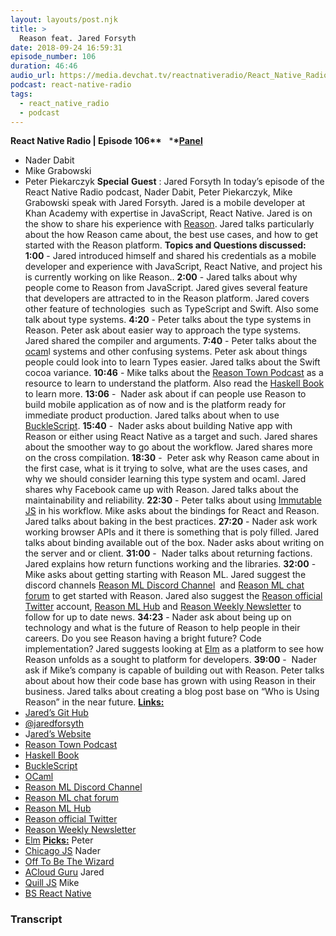 ```yaml
---
layout: layouts/post.njk
title: >
  Reason feat. Jared Forsyth
date: 2018-09-24 16:59:31
episode_number: 106
duration: 46:46
audio_url: https://media.devchat.tv/reactnativeradio/React_Native_Radio_Episode_106.mp3
podcast: react-native-radio
tags:
  - react_native_radio
  - podcast
---
```


**React Native Radio | Episode 106\*\*** &nbsp; \***\*<u>Panel </u>**

- Nader Dabit
- Mike Grabowski
- Peter Piekarczyk
  **Special** **Guest** : Jared Forsyth In today’s episode of the React Native Radio podcast, Nader Dabit, Peter Piekarczyk, Mike Grabowski speak with Jared Forsyth. Jared is a mobile developer at Khan Academy with expertise in JavaScript, React Native. Jared is on the show to share his experience with [Reason](https://www.npmjs.com/package/reason-js). Jared talks particularly about the how Reason came about, the best use cases, and how to get started with the Reason platform. **Topics and Questions discussed:** **1:00** - Jared introduced himself and shared his credentials as a mobile developer and experience with JavaScript, React Native, and project his is currently working on like Reason.. **2:00** - Jared talks about why people come to Reason from JavaScript. Jared gives several feature that developers are attracted to in the Reason platform. Jared covers other feature of technologies&nbsp; such as TypeScript and Swift. Also some talk about type systems. **4:20** - Peter talks about the type systems in Reason. Peter ask about easier way to approach the type systems. Jared shared the compiler and arguments. **7:40** - Peter talks about the [ocam](https://ocaml.org)l systems and other confusing systems. Peter ask about things people could look into to learn Types easier. Jared talks about the Swift cocoa variance. **10:46** - Mike talks about the [Reason Town Podcast](https://reason.town) as a resource to learn to understand the platform. Also read the [Haskell Book](https://reasonablypolymorphic.com/types.pdf) to learn more. **13:06** -&nbsp; Nader ask about if can people use Reason to build mobile application as of now and is the platform ready for immediate product production. Jared talks about when to use [BuckleScript](https://bucklescript.github.io). **15:40** -&nbsp; Nader asks about building Native app with Reason or either using React Native as a target and such. Jared shares about the smoother way to go about the workflow. Jared shares more on the cross compilation. **18:30** -&nbsp; Peter ask why Reason came about in the first case, what is it trying to solve, what are the uses cases, and why we should consider learning this type system and ocaml. Jared shares why Facebook came up with Reason. Jared talks about the maintainability and reliability. **22:30** - Peter talks about using [Immutable JS](https://facebook.github.io/immutable-js/) in his workflow. Mike asks about the bindings for React and Reason. Jared talks about baking in the best practices. **27:20** - Nader ask work working browser APIs and it there is something that is poly filled. Jared talks about binding available out of the box. Nader asks about writing on the server and or client. **31:00** -&nbsp; Nader talks about returning factions. Jared explains how return functions working and the libraries. **32:00** -&nbsp; Mike asks about getting starting with Reason ML. Jared suggest the discord channels [Reason ML Discord Channel](https://discordapp.com/invite/reasonml)&nbsp; and [Reason ML chat forum](https://reasonml.chat) to get started with Reason. Jared also suggest the [Reason official Twitter](https://twitter.com/reasonml?lang=en) account, [Reason ML Hub](https://twitter.com/reasonmlhub?lang=en) and [Reason Weekly Newsletter](https://www.reddit.com/r/reasonml/comments/8mb69q/reason_weekly_newsletter/) to follow for up to date news. **34:23** - Nader ask about being up on technology and what is the future of Reason to help people in their careers. Do you see Reason having a bright future? Code implementation? Jared suggests looking at [Elm](https://elm-lang.org) as a platform to see how Reason unfolds as a sought to platform for developers. **39:00** -&nbsp; Nader ask if Mike’s company is capable of building out with Reason. Peter talks about about how their code base has grown with using Reason in their business. Jared talks about creating a blog post base on “Who is Using Reason” in the near future. **<u>Links: </u>**
- [Jared’s Git Hub](https://github.com/jaredly)
- [@jaredforsyth](https://twitter.com/jaredforsyth)
- J[ared’s Website](https://jaredforsyth.com)
- [Reason Town Podcast](https://reason.town)
- [Haskell Book](https://reasonablypolymorphic.com/types.pdf)
- [BuckleScript](https://bucklescript.github.io)
- [OCaml](https://ocaml.org)
- [Reason ML Discord Channel](https://discordapp.com/invite/reasonml)
- [Reason ML chat forum](https://reasonml.chat)
- [Reason ML Hub](https://twitter.com/reasonmlhub?lang=en)
- [Reason official Twitter](https://twitter.com/reasonml?lang=en)
- [Reason Weekly Newsletter](https://www.reddit.com/r/reasonml/comments/8mb69q/reason_weekly_newsletter/)
- [Elm](https://elm-lang.org)
  **<u>Picks:</u>** Peter
- [Chicago JS](https://www.chicagojs.org/)
  Nader
- [Off To Be The Wizard](https://www.amazon.com/Off-Be-Wizard-Magic-2-0/dp/1612184715)
- [ACloud Guru](https://acloud.guru/?adchannel=Google&paidcampaign=1054963165&paidadgroup=58597121744&paidkeyword=kwd-300362616382&paidad=283467559129&gclid=CjwKCAjw0JfdBRACEiwAiDTALr13CPreVdaCCgojeSRSvvqIZ_bVctdNlfo6SKbNgasnJtIRcHTOoxoCrGYQAvD_BwE)
  Jared
- [Quill JS](https://quilljs.com/)
  Mike
- [BS React Native](https://github.com/reasonml-community/bs-react-native)

### Transcript
